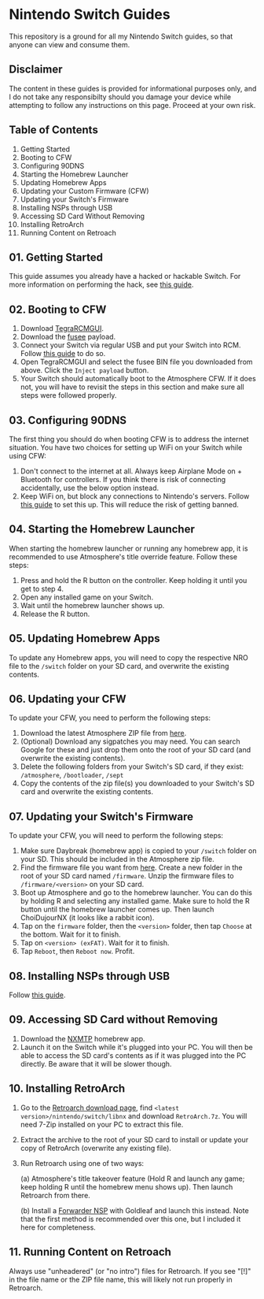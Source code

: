 # Nintendo Switch Guides
This repository is a ground for all my Nintendo Switch guides, so that anyone can view and consume them. 

## Disclaimer
The content in these guides is provided for informational purposes only, and I do not take any responsibilty should you damage your device while attempting to follow any instructions on this page. Proceed at your own risk.

## Table of Contents
01. Getting Started
02. Booting to CFW
03. Configuring 90DNS
04. Starting the Homebrew Launcher
05. Updating Homebrew Apps
06. Updating your Custom Firmware (CFW)
07. Updating your Switch's Firmware
08. Installing NSPs through USB
09. Accessing SD Card Without Removing
10. Installing RetroArch
11. Running Content on Retroach

## 01. Getting Started
This guide assumes you already have a hacked or hackable Switch. For more information on performing the hack, see [this guide](https://switch.homebrew.guide/).

## 02. Booting to CFW
1. Download [TegraRCMGUI](https://github.com/eliboa/TegraRcmGUI/releases).
2. Download the [fusee](https://github.com/Atmosphere-NX/Atmosphere/releases) payload.
3. Connect your Switch via regular USB and put your Switch into RCM. Follow [this guide](https://switch.homebrew.guide/gettingstarted/checkingrcm) to do so.
4. Open TegraRCMGUI and select the fusee BIN file you downloaded from above. Click the ```Inject payload``` button.
5. Your Switch should automatically boot to the Atmosphere CFW. If it does not, you will have to revisit the steps in this section and make sure all steps were followed properly.

## 03. Configuring 90DNS
The first thing you should do when booting CFW is to address the internet situation. You have two choices for setting up WiFi on your Switch while using CFW:
1. Don't connect to the internet at all. Always keep Airplane Mode on + Bluetooth for controllers. If you think there is risk of connecting accidentally, use the below option instead.
2. Keep WiFi on, but block any connections to Nintendo's servers. Follow [this guide](https://nh-server.github.io/switch-guide/extras/blocking_updates/) to set this up. This will reduce the risk of getting banned.

## 04. Starting the Homebrew Launcher
When starting the homebrew launcher or running any homebrew app, it is recommended to use Atmosphere's title override feature. Follow these steps:
1. Press and hold the R button on the controller. Keep holding it until you get to step 4.
2. Open any installed game on your Switch.
3. Wait until the homebrew launcher shows up.
4. Release the R button.

## 05. Updating Homebrew Apps
To update any Homebrew apps, you will need to copy the respective NRO file to the ```/switch``` folder on your SD card, and overwrite the existing contents.

## 06. Updating your CFW
To update your CFW, you need to perform the following steps:
1. Download the latest Atmosphere ZIP file from [here](https://github.com/Atmosphere-NX/Atmosphere/releases).
2. (Optional) Download any sigpatches you may need. You can search Google for these and just drop them onto the root of your SD card (and overwrite the existing contents).
3. Delete the following folders from your Switch's SD card, if they exist: ```/atmosphere```, ```/bootloader```, ```/sept```
4. Copy the contents of the zip file(s) you downloaded to your Switch's SD card and overwrite the existing contents.

## 07. Updating your Switch's Firmware
To update your CFW, you will need to perform the following steps:
1. Make sure Daybreak (homebrew app) is copied to your ```/switch``` folder on your SD. This should be included in the Atmosphere zip file.
2. Find the firmware file you want from [here](https://darthsternie.net/switch-firmwares). Create a new folder in the root of your SD card named ```/firmware```. Unzip the firmware files to ```/firmware/<version>``` on your SD card.
3. Boot up Atmosphere and go to the homebrew launcher. You can do this by holding R and selecting any installed game. Make sure to hold the R button until the homebrew launcher comes up. Then launch ChoiDujourNX (it looks like a rabbit icon).
4. Tap on the ```firmware``` folder, then the ```<version>``` folder, then tap ```Choose``` at the bottom. Wait for it to finish.
5. Tap on ```<version> (exFAT)```. Wait for it to finish.
6. Tap ```Reboot```, then ```Reboot now```. Profit.

## 08. Installing NSPs through USB
Follow [this guide](https://switch.homebrew.guide/usingcfw/installnsps/installnsps-nsusbloader).

## 09. Accessing SD Card without Removing
1. Download the [NXMTP](https://github.com/liuervehc/nxmtp/releases) homebrew app.
2. Launch it on the Switch while it's plugged into your PC. You will then be able to access the SD card's contents as if it was plugged into the PC directly. Be aware that it will be slower though.

## 10. Installing RetroArch
1. Go to the [Retroarch download page](https://buildbot.libretro.com/stable/), find ```<latest version>/nintendo/switch/libnx``` and download ```RetroArch.7z```. You will need 7-Zip installed on your PC to extract this file.
2. Extract the archive to the root of your SD card to install or update your copy of RetroArch (overwrite any existing file).
3. Run Retroarch using one of two ways:
   
   (a) Atmosphere's title takeover feature (Hold R and launch any game; keep holding R until the homebrew menu shows up). Then launch Retroarch from there.
   
   (b) Install a [Forwarder NSP](https://mega.nz/#!WLwBAIiI!hfgcJdKA04gpmGlWc198tBba07AGUjryIYP0S8xtNJg) with Goldleaf and launch this instead. Note that the first method is recommended over this one, but I included it here for completeness.

## 11. Running Content on Retroach
Always use "unheadered" (or "no intro") files for Retroarch. If you see "[!]" in the file name or the ZIP file name, this will likely not run properly in Retroarch.
